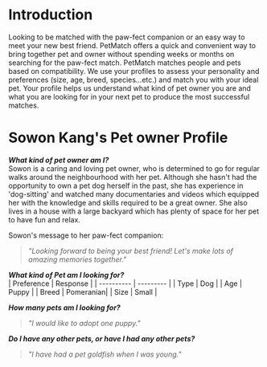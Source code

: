 # **Introduction**

Looking to be matched with the paw-fect companion or an easy way to meet your new best friend. PetMatch offers a quick and convenient way to bring together pet and owner without spending weeks or months on searching for the paw-fect match. PetMatch matches people and pets based on compatibility. We use your profiles to assess your personality and preferences (size, age, breed, species…etc.) and match you with your ideal pet. Your profile helps us understand what kind of pet owner you are and what you are looking for in your next pet to produce the most successful matches.

# **Sowon Kang's Pet owner Profile**

***What kind of pet owner am I?***  
Sowon is a caring and loving pet owner, who is determined to go for regular walks around the neighbourhood with her pet. Although she hasn't had the opportunity to own a pet dog herself in the past, she has experience in 'dog-sitting' and watched many documentaries and videos which equipped her with the knowledge and skills required to be a great owner. She also lives in a house with a large backyard which has plenty of space for her pet to have fun and relax.

Sowon's message to her paw-fect companion:
>*"Looking forward to being your best friend! Let's make lots of amazing memories together."*

***What kind of Pet am I looking for?***  
| Preference | Response  |
| ---------- | --------- |
| Type       | Dog       |
| Age        | Puppy     |
| Breed      | Pomeranian|
| Size       | Small     |

***How many pets am I looking for?***
>*"I would like to adopt one puppy."*

***Do I have any other pets, or have I had any other pets?***
>*"I have had a pet goldfish when I was young."*
